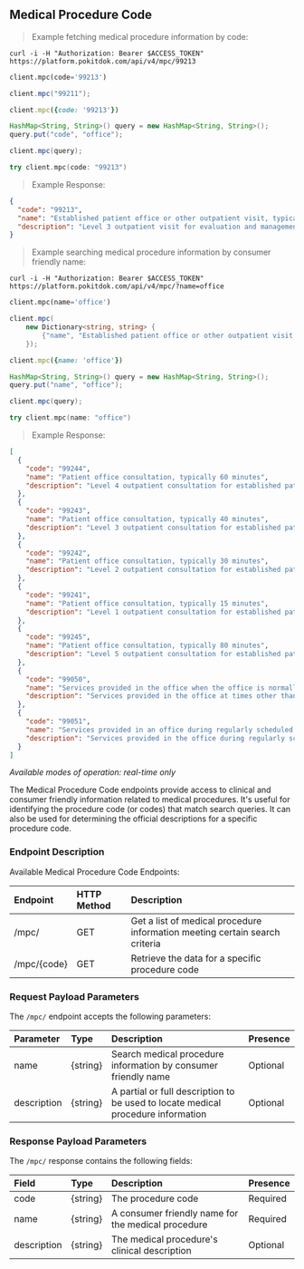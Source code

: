## Medical Procedure Code
> Example fetching medical procedure information by code:

```shell
curl -i -H "Authorization: Bearer $ACCESS_TOKEN" https://platform.pokitdok.com/api/v4/mpc/99213
```

```python
client.mpc(code='99213')
```

```csharp
client.mpc("99211");
```

```ruby
client.mpc({code: '99213'})
```

```java
HashMap<String, String>() query = new HashMap<String, String>();
query.put("code", "office");

client.mpc(query);
```

```swift
try client.mpc(code: "99213")
```

>Example Response:

```json
{
  "code": "99213",
  "name": "Established patient office or other outpatient visit, typically 15 minutes",
  "description": "Level 3 outpatient visit for evaluation and management of establlished patient with problem of low to moderate severity, including expanded history and medical decision making of low complexity - typical time with patient and/or family 15 minutes"
}
```

> Example searching medical procedure information by consumer friendly name:

```shell
curl -i -H "Authorization: Bearer $ACCESS_TOKEN" https://platform.pokitdok.com/api/v4/mpc/?name=office
```

```python
client.mpc(name='office')
```

```csharp
client.mpc(
    new Dictionary<string, string> {
        {"name", "Established patient office or other outpatient visit, typically 15 minutes"}
    });
```

```ruby
client.mpc({name: 'office'})
```

```java
HashMap<String, String>() query = new HashMap<String, String>();
query.put("name", "office");

client.mpc(query);
```

```swift
try client.mpc(name: "office")
```

> Example Response:

```json
[
  {
    "code": "99244",
    "name": "Patient office consultation, typically 60 minutes",
    "description": "Level 4 outpatient consultation for established patient with problem of moderate to high severity, including comprehensive history and physical examination and medical decision making of moderate complexity - typical time with patient and/or family 60 minutes"
  },
  {
    "code": "99243",
    "name": "Patient office consultation, typically 40 minutes",
    "description": "Level 3 outpatient consultation for established patient with problem of moderate severity, including detailed history and physical examination and medical decision making of moderate complexity - typical time with patient and/or family 40 minutes"
  },
  {
    "code": "99242",
    "name": "Patient office consultation, typically 30 minutes",
    "description": "Level 2 outpatient consultation for established patient with problem of low severity, including expanded problem focused history and physical examination and straightforward medical decision making - typical time with patient and/or family 30 minutes"
  },
  {
    "code": "99241",
    "name": "Patient office consultation, typically 15 minutes",
    "description": "Level 1 outpatient consultation for established patient with self-limited and/or minor problem, including problem focused history and physical examination and straightforward medical decision making - typical time with patient and/or family 15 minutes"
  },
  {
    "code": "99245",
    "name": "Patient office consultation, typically 80 minutes",
    "description": "Level 5 outpatient consultation for established patient with problem of moderate to high severity, including comprehensive history and physical examination and medical decision making of high complexity - typical time with patient and/or family 80 minutes"
  },
  {
    "code": "99050",
    "name": "Services provided in the office when the office is normally closed",
    "description": "Services provided in the office at times other than regularly scheduled office hours, or days when the office is normally closed"
  },
  {
    "code": "99051",
    "name": "Services provided in an office during regularly scheduled office hours, evening, weekend, or holiday",
    "description": "Services provided in the office during regularly scheduled evening, weekend, or holiday office hours"
  }
]
```

*Available modes of operation: real-time only*

The Medical Procedure Code endpoints provide access to clinical and consumer
friendly information related to medical procedures. It's useful for identifying
the procedure code (or codes) that match search queries. It can also be used
for determining the official descriptions for a specific procedure code.

### Endpoint Description

Available Medical Procedure Code Endpoints:

<!--- beginning of table -->

| Endpoint    | HTTP Method | Description                                                                 |
|:------------|:------------|:----------------------------------------------------------------------------|
| /mpc/       | GET         | Get a list of medical procedure information meeting certain search criteria |
| /mpc/{code} | GET         | Retrieve the data for a specific procedure code                             |

<!--- end of table -->

### Request Payload Parameters

The `/mpc/` endpoint accepts the following parameters:

<!--- beginning of table -->

| Parameter   | Type     | Description                                                                      | Presence |
|:------------|:---------|:---------------------------------------------------------------------------------|:---------|
| name        | {string} | Search medical procedure information by consumer friendly name                   | Optional |
| description | {string} | A partial or full description to be used to locate medical procedure information | Optional |

<!--- end of table -->

### Response Payload Parameters

The `/mpc/` response contains the following fields:

<!--- beginning of table -->

| Field       | Type     | Description                                        | Presence |
|:------------|:---------|:---------------------------------------------------|:---------|
| code        | {string} | The procedure code                                 | Required |
| name        | {string} | A consumer friendly name for the medical procedure | Required |
| description | {string} | The medical procedure's clinical description       | Optional |

<!--- end of table -->
